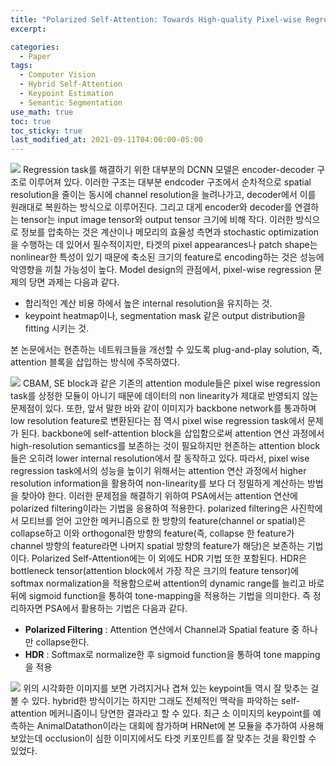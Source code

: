 ```yaml
---
title: "Polarized Self-Attention: Towards High-quality Pixel-wise Regression"
excerpt:

categories:
  - Paper
tags:
  - Computer Vision
  - Hybrid Self-Attention
  - Keypoint Estimation
  - Semantic Segmentation
use_math: true
toc: true
toc_sticky: true
last_modified_at: 2021-09-11T04:00:00-05:00
---
```


![](https://images.velog.io/images/shjas94/post/d4162b0b-31d9-487b-8018-b7ee972f1d35/image.png)
Regression task를 해결하기 위한 대부분의 DCNN 모델은 encoder-decoder 구조로 이루어져 있다. 이러한 구조는 대부분 endcoder 구조에서 순차적으로 spatial resolution을 줄이는 동시에 channel resolution을 늘려나가고, decoder에서 이를 원래대로 복원하는 방식으로 이루어진다. 그리고 대게 encoder와 decoder를 연결하는 tensor는 input image tensor와 output tensor 크기에 비해 작다. 이러한 방식으로 정보를 압축하는 것은 계산이나 메모리의 효율성 측면과 stochastic optimization을 수행하는 데 있어서 필수적이지만, 타겟의 pixel appearances나 patch shape는 nonlinear한 특성이 있기 때문에 축소된 크기의 feature로 encoding하는 것은 성능에 악영향을 끼칠 가능성이 높다.
Model design의 관점에서, pixel-wise regression 문제의 당면 과제는 다음과 같다.

- 합리적인 계산 비용 하에서 높은 internal resolution을 유지하는 것.
- keypoint heatmap이나, segmentation mask 같은 output distribution을 fitting 시키는 것.

본 논문에서는 현존하는 네트워크들을 개선할 수 있도록 plug-and-play solution, 즉, attention 블록을 삽입하는 방식에 주목하였다.

![](https://images.velog.io/images/shjas94/post/afe20e51-dda1-4ffb-8f11-77fc278ab4e0/image.png)
CBAM, SE block과 같은 기존의 attention module들은 pixel wise regression task를 상정한 모듈이 아니기 때문에 데이터의 non linearity가 제대로 반영되지 않는 문제점이 있다.
또한, 앞서 말한 바와 같이 이미지가 backbone network를 통과하며 low resolution feature로 변환된다는 점 역시 pixel wise regression task에서 문제가 된다. backbone에 self-attention block을 삽입함으로써 attention 연산 과정에서 high-resolution semantics를 보존하는 것이 필요하지만 현존하는 attention block들은 오히려 lower internal resolution에서 잘 동작하고 있다. 따라서, pixel wise regression task에서의 성능을 높이기 위해서는 attention 연산 과정에서 higher resolution information을 활용하여 non-linearity를 보다 더 정밀하게 계산하는 방법을 찾아야 한다.
이러한 문제점을 해결하기 위하여 PSA에서는 attention 연산에 polarized filtering이라는 기법을 응용하여 적용한다. polarized filtering은 사진학에서 모티브를 얻어 고안한 메커니즘으로 한 방향의 feature(channel or spatial)은 collapse하고 이와 orthogonal한 방향의 feature(즉, collapse 한 feature가 channel 방향의 feature라면 나머지 spatial 방향의 feature가 해당)은 보존하는 기법이다.
Polarized Self-Attention에는 이 외에도 HDR 기법 또한 포함된다. HDR은 bottleneck tensor(attention block에서 가장 작은 크기의 feature tensor)에 softmax normalization을 적용함으로써 attention의 dynamic range를 늘리고 바로 뒤에 sigmoid function을 통하여 tone-mapping을 적용하는 기법을 의미한다.
즉 정리하자면 PSA에서 활용하는 기법은 다음과 같다.

- **Polarized Filtering** : Attention 연산에서 Channel과 Spatial feature 중 하나만 collapse한다.
- **HDR** : Softmax로 normalize한 후 sigmoid function을 통하여 tone mapping을 적용

![](https://images.velog.io/images/shjas94/post/8c1a677a-c4ff-44b4-86b3-9e91348de0e5/image.png)
위의 시각화한 이미지를 보면 가려지거나 겹쳐 있는 keypoint들 역시 잘 맞추는 걸 볼 수 있다. hybrid한 방식이기는 하지만 그래도 전체적인 맥락을 파악하는 self-attention 메커니즘이니 당연한 결과라고 할 수 있다.
최근 소 이미지의 keypoint를 예측하는 AnimalDatathon이라는 대회에 참가하며 HRNet에 본 모듈을 추가하여 사용해 보았는데 occlusion이 심한 이미지에서도 타겟 키포인트를 잘 맞추는 것을 확인할 수 있었다.
